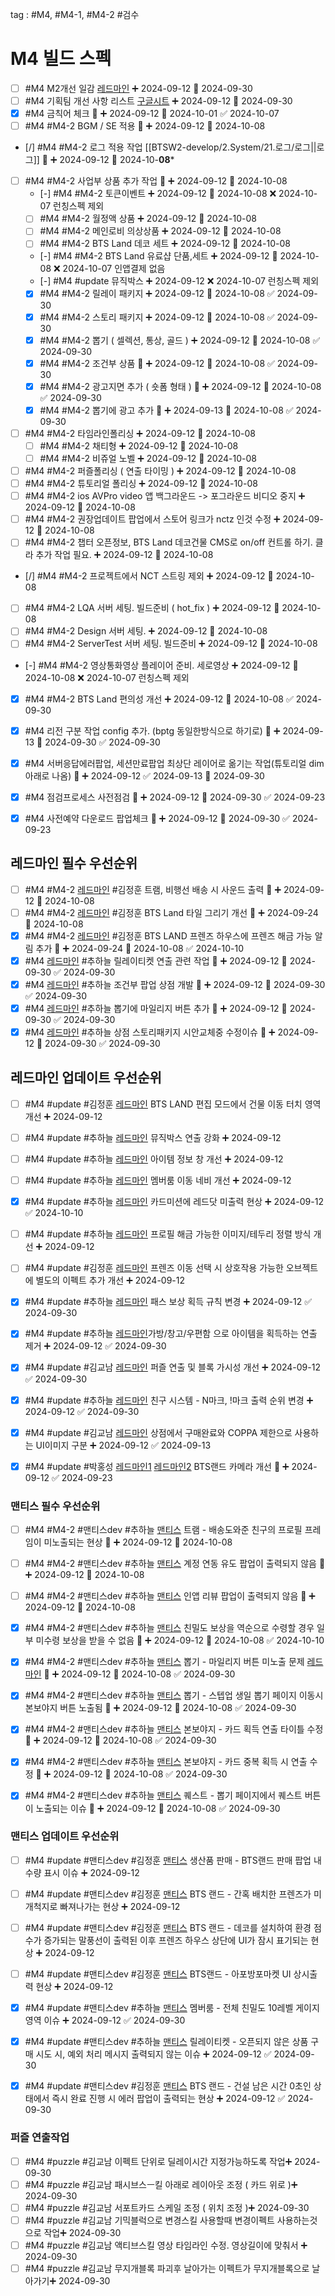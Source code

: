 

tag : #M4, #M4-1, #M4-2 #검수

# M4 빌드 스펙
- [ ] #M4 M2개선 일감 [레드마인](https://redmine.takeone.co.kr/projects/btsw2/issues?c%5B%5D=tracker&c%5B%5D=fixed_version&c%5B%5D=priority&c%5B%5D=status&c%5B%5D=subject&c%5B%5D=assigned_to&c%5B%5D=start_date&c%5B%5D=due_date&f%5B%5D=status_id&f%5B%5D=subject&f%5B%5D=&group_by=&op%5Bstatus_id%5D=%2A&op%5Bsubject%5D=~&per_page=50&set_filter=1&sort=priority%3Adesc%2Cid%3Adesc&t%5B%5D=&utf8=%E2%9C%93&v%5Bsubject%5D%5B%5D=M2%EA%B0%9C%EC%84%A0) ➕ 2024-09-12  📅 2024-09-30
- [ ] #M4 기획팀 개선 사항 리스트 [구글시트](https://docs.google.com/presentation/d/1zmUhiF3QRo8G3pxWcnS5xGh1LMlc6waw/edit#slide=id.p1) ➕ 2024-09-12  📅 2024-09-30
- [x] #M4 금칙어 체크 🔺 ➕ 2024-09-12 📅 2024-10-01 ✅ 2024-10-07
- [ ] #M4 #M4-2 BGM / SE 적용 🔺 ➕ 2024-09-12  📅 2024-10-08
- [/] #M4 #M4-2 로그 적용 작업 [[BTSW2-develop/2.System/21.로그/로그||로그]] 🔺 ➕ 2024-09-12 📅 2024-10-**08***
- [ ] #M4 #M4-2 사업부 상품 추가 작업 🔺 ➕ 2024-09-12  📅 2024-10-08
	- [-] #M4 #M4-2 토큰이벤트 ➕ 2024-09-12 📅 2024-10-08 ❌ 2024-10-07                     런칭스펙 제외
	- [ ] #M4 #M4-2 월정액 상품 ➕ 2024-09-12  📅 2024-10-08
	- [ ] #M4 #M4-2 메인로비 의상상품 ➕ 2024-09-12  📅 2024-10-08
	- [ ] #M4 #M4-2 BTS Land 데코 세트 ➕ 2024-09-12  📅 2024-10-08
	- [-] #M4 #M4-2 BTS Land 유료샵 단품,세트 ➕ 2024-09-12 📅 2024-10-08 ❌ 2024-10-07      인앱결제 없음
	- [-] #M4 #update 뮤직박스 ➕ 2024-09-12 ❌ 2024-10-07                                    런칭스펙 제외
	- [x] #M4 #M4-2 릴레이 패키지 ➕ 2024-09-12 📅 2024-10-08 ✅ 2024-09-30
	- [x] #M4 #M4-2 스토리 패키지 ➕ 2024-09-12 📅 2024-10-08 ✅ 2024-09-30
	- [x] #M4 #M4-2 뽑기 ( 셀렉션, 통상, 골드 ) ➕ 2024-09-12 📅 2024-10-08 ✅ 2024-09-30
	- [x] #M4 #M4-2 조건부 상품 🔺 ➕ 2024-09-12 📅 2024-10-08 ✅ 2024-09-30
	- [x] #M4 #M4-2 광고지면 추가 ( 숏폼 형태 ) 🔺 ➕ 2024-09-12 📅 2024-10-08 ✅ 2024-09-30
	- [x] #M4 #M4-2 뽑기에 광고 추가 🔺 ➕ 2024-09-13 📅 2024-10-08 ✅ 2024-09-30
- [ ] #M4 #M4-2 타임라인폴리싱 ➕ 2024-09-12  📅 2024-10-08
	- [ ] #M4 #M4-2 채티형 ➕ 2024-09-12  📅 2024-10-08
	- [ ] #M4 #M4-2 비쥬얼 노벨 ➕ 2024-09-12  📅 2024-10-08
- [ ] #M4 #M4-2 퍼즐폴리싱 ( 연출 타이밍 ) ➕ 2024-09-12  📅 2024-10-08
- [ ] #M4 #M4-2 튜토리얼 폴리싱 ➕ 2024-09-12  📅 2024-10-08
- [ ] #M4 #M4-2 ios AVPro video 앱 백그라운드 -> 포그라운드 비디오 중지 ➕ 2024-09-12  📅 2024-10-08
- [ ] #M4 #M4-2 권장업데이트 팝업에서 스토어 링크가 nctz 인것 수정 ➕ 2024-09-12  📅 2024-10-08
- [ ] #M4 #M4-2 챕터 오픈정보, BTS Land 데코건물 CMS로 on/off 컨트롤 하기. 클라 추가 작업 필요. ➕ 2024-09-12  📅 2024-10-08
- [/] #M4 #M4-2 프로젝트에서 NCT 스트링 제외 ➕ 2024-09-12 📅 2024-10-08
- [ ] #M4 #M4-2 LQA 서버 세팅. 빌드준비 ( hot_fix ) ➕ 2024-09-12 📅 2024-10-08
- [ ] #M4 #M4-2 Design 서버 세팅.  ➕ 2024-09-12 📅 2024-10-08
- [ ] #M4 #M4-2 ServerTest 서버 세팅. 빌드준비 ➕ 2024-09-12 📅 2024-10-08
- [-] #M4 #M4-2 영상통화영상 플레이어 준비. 세로영상 ➕ 2024-09-12 📅 2024-10-08 ❌ 2024-10-07       런칭스펙 제외
- [x] #M4 #M4-2 BTS Land 편의성 개선 ➕ 2024-09-12 📅 2024-10-08 ✅ 2024-09-30
- [x] #M4 리전 구분 작업 config 추가. (bptg 동일한방식으로 하기로) 🔺 ➕ 2024-09-13 📅 2024-09-30 ✅ 2024-09-30
- [x] #M4 서버응답에러팝업, 세션만료팝업 최상단 레이어로 옮기는 작업(튜토리얼 dim 아래로 나옴) 🔺 ➕ 2024-09-12 ✅ 2024-09-13   📅 2024-09-30
- [x] #M4 점검프로세스 사전점검 🔺 ➕ 2024-09-12 📅 2024-09-30 ✅ 2024-09-23
- [x] #M4 사전예약 다운로드 팝업체크 🔺 ➕ 2024-09-12 📅 2024-09-30 ✅ 2024-09-23


## 레드마인 필수 우선순위
- [ ] #M4 #M4-2  [레드마인](https://redmine.takeone.co.kr/issues/15682) #김정훈 트램, 비행선 배송 시 사운드 출력 🔺 ➕ 2024-09-12  📅 2024-10-08
- [ ] #M4 #M4-2  [레드마인](https://redmine.takeone.co.kr/issues/16444) #김정훈 BTS Land 타일 그리기 개선 🔺 ➕ 2024-09-24 📅 2024-10-08
- [x] #M4 #M4-2  [레드마인](https://redmine.takeone.co.kr/issues/16472) #김정훈 BTS LAND 프렌즈 하우스에 프렌즈 해금 가능 알림 추가 🔺 ➕ 2024-09-24 📅 2024-10-08 ✅ 2024-10-10
- [x] #M4 [레드마인](https://redmine.takeone.co.kr/issues/16399) #추하늘 릴레이티켓 연출 관련 작업 🔺 ➕ 2024-09-12 📅 2024-09-30 ✅ 2024-09-30
- [x] #M4 [레드마인](https://redmine.takeone.co.kr/issues/16299) #추하늘 조건부 팝업 상점 개발 🔺 ➕ 2024-09-12 📅 2024-09-30 ✅ 2024-09-30
- [x] #M4 [레드마인](https://redmine.takeone.co.kr/issues/16084) #추하늘 뽑기에 마일리지 버튼 추가 🔺 ➕ 2024-09-12 📅 2024-09-30 ✅ 2024-09-30
- [x] #M4 [레드마인](https://redmine.takeone.co.kr/issues/15866) #추하늘 상점 스토리패키지 시안교체중 수정이슈 🔺 ➕ 2024-09-12 📅 2024-09-30 ✅ 2024-09-30

## 레드마인 업데이트 우선순위
- [ ] #M4 #update #김정훈  [레드마인](https://redmine.takeone.co.kr/issues/15484) BTS LAND 편집 모드에서 건물 이동 터치 영역 개선 ➕ 2024-09-12
- [ ] #M4 #update #추하늘  [레드마인](https://redmine.takeone.co.kr/issues/16360) 뮤직박스 연출 강화 ➕ 2024-09-12
- [ ] #M4 #update #추하늘  [레드마인](https://redmine.takeone.co.kr/issues/16207) 아이템 정보 창 개선 ➕ 2024-09-12
- [ ] #M4 #update #추하늘  [레드마인](https://redmine.takeone.co.kr/issues/16091) 멤버룸 이동 네비 개선 ➕ 2024-09-12
- [x] #M4 #update #추하늘  [레드마인](https://redmine.takeone.co.kr/issues/16067) 카드미션에 레드닷 미출력 현상 ➕ 2024-09-12 ✅ 2024-10-10
- [ ] #M4 #update #추하늘  [레드마인](https://redmine.takeone.co.kr/issues/16062) 프로필 해금 가능한 이미지/테두리 정렬 방식 개선 ➕ 2024-09-12
- [ ] #M4 #update #김정훈  [레드마인](https://redmine.takeone.co.kr/issues/16060) 프렌즈 이동 선택 시 상호작용 가능한 오브젝트에 별도의 이펙트 추가 개선 ➕ 2024-09-12
- [x] #M4 #update #추하늘  [레드마인](https://redmine.takeone.co.kr/issues/15656) 패스 보상 획득 규칙 변경 ➕ 2024-09-12 ✅ 2024-09-30
- [x] #M4 #update #추하늘  [레드마인](https://redmine.takeone.co.kr/issues/16092)가방/창고/우편함 으로 아이템을 획득하는 연출 제거 ➕ 2024-09-12 ✅ 2024-09-30
- [x] #M4 #update #김교남  [레드마인](https://redmine.takeone.co.kr/issues/16078) 퍼즐 연출 및 블록 가시성 개선 ➕ 2024-09-12 ✅ 2024-09-30
- [x] #M4 #update #추하늘  [레드마인](https://redmine.takeone.co.kr/issues/16400) 친구 시스템 - N마크, !마크 출력 순위 변경 ➕ 2024-09-12 ✅ 2024-09-30
- [x] #M4 #update #김교남  [레드마인](https://redmine.takeone.co.kr/issues/16370) 상점에서 구매완료와 COPPA 제한으로 사용하는 UI이미지 구분 ➕ 2024-09-12 ✅ 2024-09-13
- [x] #M4 #update #박홍성  [레드마인1](https://redmine.takeone.co.kr/issues/16058) [레드마인2](https://redmine.takeone.co.kr/issues/16371) BTS랜드 카메라 개선 🔼 ➕ 2024-09-12 ✅ 2024-09-23



### 맨티스 필수 우선순위
- [ ] #M4 #M4-2 #맨티스dev #추하늘  [맨티스](https://mantis.takeone.co.kr/view.php?id=23748) 트램 - 배송도와준 친구의 프로필 프레임이 미노출되는 현상 🔺 ➕ 2024-09-12  📅 2024-10-08
- [ ] #M4 #M4-2 #맨티스dev #추하늘  [맨티스](https://mantis.takeone.co.kr/view.php?id=23683) 계정 연동 유도 팝업이 출력되지 않음 🔺 ➕ 2024-09-12  📅 2024-10-08
- [ ] #M4 #M4-2 #맨티스dev #추하늘  [맨티스](https://mantis.takeone.co.kr/view.php?id=23684) 인앱 리뷰 팝업이 출력되지 않음 🔺 ➕ 2024-09-12  📅 2024-10-08
- [x] #M4 #M4-2 #맨티스dev #추하늘  [맨티스](https://mantis.takeone.co.kr/view.php?id=23969) 친밀도 보상을 역순으로 수령할 경우 일부 미수령 보상을 받을 수 없음 🔺 ➕ 2024-09-12 📅 2024-10-08 ✅ 2024-10-10




- [x] #M4 #M4-2 #맨티스dev #추하늘  [맨티스](https://mantis.takeone.co.kr/view.php?id=23869) 뽑기 - 마일리지 버튼 미노출 문제 [레드마인](https://redmine.takeone.co.kr/issues/16084) 🔺 ➕ 2024-09-12 📅 2024-10-08 ✅ 2024-09-30
- [x] #M4 #M4-2 #맨티스dev #추하늘  [맨티스](https://mantis.takeone.co.kr/view.php?id=23868) 뽑기 - 스텝업 생일 뽑기 페이지 이동시 본보야지 버튼 노출됨 🔺 ➕ 2024-09-12 📅 2024-10-08 ✅ 2024-09-30
- [x] #M4 #M4-2 #맨티스dev #추하늘  [맨티스](https://mantis.takeone.co.kr/view.php?id=23807) 본보야지 - 카드 획득 연출 타이틀 수정 🔺 ➕ 2024-09-12 📅 2024-10-08 ✅ 2024-09-30
- [x] #M4 #M4-2 #맨티스dev #추하늘  [맨티스](https://mantis.takeone.co.kr/view.php?id=23810) 본보야지 - 카드 중복 획득 시 연출 수정 🔺 ➕ 2024-09-12 📅 2024-10-08 ✅ 2024-09-30
- [x] #M4 #M4-2 #맨티스dev #추하늘  [맨티스](https://mantis.takeone.co.kr/view.php?id=23754) 퀘스트 - 뽑기 페이지에서 퀘스트 버튼이 노출되는 이슈 🔺 ➕ 2024-09-12 📅 2024-10-08 ✅ 2024-09-30


### 맨티스 업데이트 우선순위
- [ ] #M4 #update #맨티스dev #김정훈  [맨티스](https://mantis.takeone.co.kr/view.php?id=23350) 생산품 판매 - BTS랜드 판매 팝업 내 수량 표시 이슈 ➕ 2024-09-12
- [ ] #M4 #update #맨티스dev #김정훈  [맨티스](https://mantis.takeone.co.kr/view.php?id=23057) BTS 랜드 - 간혹 배치한 프렌즈가 미개척지로 빠져나가는 현상 ➕ 2024-09-12
- [ ] #M4 #update #맨티스dev #김정훈  [맨티스](https://mantis.takeone.co.kr/view.php?id=23443) BTS 랜드 - 데코를 설치하여 환경 점수가 증가되는 말풍선이 출력된 이후 프렌즈 하우스 상단에 UI가 잠시 표기되는 현상 ➕ 2024-09-12
- [ ] #M4 #update #맨티스dev #김정훈  [맨티스](https://mantis.takeone.co.kr/view.php?id=23413) BTS랜드 - 아포방포마켓 UI 상시출력 현상 ➕ 2024-09-12
- [x] #M4 #update #맨티스dev #추하늘  [맨티스](https://mantis.takeone.co.kr/view.php?id=23910) 멤버룸 - 전체 친밀도 10레벨 게이지 영역 이슈 ➕ 2024-09-12 ✅ 2024-09-30
- [x] #M4 #update #맨티스dev #추하늘  [맨티스](https://mantis.takeone.co.kr/view.php?id=23871) 릴레이티켓 - 오픈되지 않은 상품 구매 시도 시, 예외 처리 메시지 출력되지 않는 이슈 ➕ 2024-09-12 ✅ 2024-09-30
- [x] #M4 #update #맨티스dev #김정훈  [맨티스](https://mantis.takeone.co.kr/view.php?id=23428) BTS 랜드 - 건설 남은 시간 0초인 상태에서 즉시 완료 진행 시 에러 팝업이 출력되는 현상 ➕ 2024-09-12 ✅ 2024-09-30


### 퍼즐 연출작업
- [ ] #M4  #puzzle  #김교남 이펙트 단위로 딜레이시간 지정가능하도록 작업➕ 2024-09-30
- [ ] #M4  #puzzle  #김교남 패시브스ㅡ킬 아래로 레이아웃 조정 ( 카드 위로 )➕ 2024-09-30
- [ ] #M4  #puzzle  #김교남 서포트카드 스케일 조정 ( 위치 조정 )➕ 2024-09-30
- [ ] #M4  #puzzle  #김교남 기믹블럭으로 변경스킬 사용할때  변경이펙트 사용하는것으로 작업➕ 2024-09-30
- [ ] #M4  #puzzle  #김교남 액티브스킬 영상 타임라인 수정. 영상길이에 맞춰서 ➕ 2024-09-30
- [ ] #M4  #puzzle  #김교남 무지개블록 파괴후 날아가는 이펙트가 무지개블록으로 날아가기➕ 2024-09-30